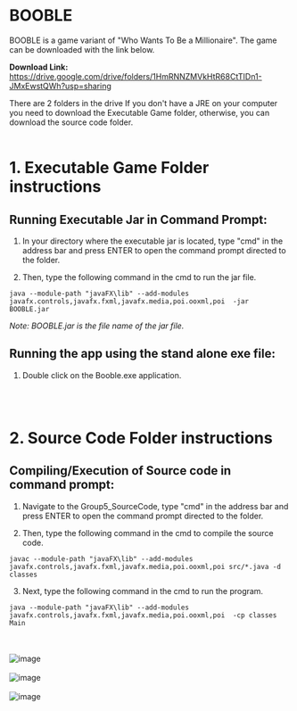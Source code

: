 # BOOBLE
BOOBLE is a game variant of "Who Wants To Be a Millionaire". The game can be downloaded with the link below.

**Download Link:** https://drive.google.com/drive/folders/1HmRNNZMVkHtR68CtTIDn1-JMxEwstQWh?usp=sharing

There are 2 folders in the drive 
If you don't have a JRE on your computer you need to download the Executable Game folder, otherwise, you can download the source code folder. 
<br><br>
# 1. Executable Game Folder instructions

## Running Executable Jar in Command Prompt:

  1. In your directory where the executable jar is located, type "cmd" in the address bar and press ENTER to open the command prompt directed to the folder.
  
  2. Then, type the following command in the cmd to run the jar file.
  
    java --module-path "javaFX\lib" --add-modules javafx.controls,javafx.fxml,javafx.media,poi.ooxml,poi  -jar BOOBLE.jar
  
  _Note: BOOBLE.jar is the file name of the jar file._

## Running the app using the stand alone exe file:

  1. Double click on the Booble.exe application.

<br><br>
# 2. Source Code Folder instructions

## Compiling/Execution of Source code in command prompt:

  1. Navigate to the Group5_SourceCode, type "cmd" in the address bar and press ENTER to open the command prompt directed to the folder.
  
  2. Then, type the following command in the cmd to compile the source code. 
  
    javac --module-path "javaFX\lib" --add-modules javafx.controls,javafx.fxml,javafx.media,poi.ooxml,poi src/*.java -d classes
   
  3. Next, type the following command in the cmd to run the program.

    java --module-path "javaFX\lib" --add-modules javafx.controls,javafx.fxml,javafx.media,poi.ooxml,poi  -cp classes Main

<br><br>
![image](https://github.com/kuyalester/BOOBLE/assets/124505485/5b2902ce-2532-4107-a5fb-161e10896c42)
<br><br>
![image](https://github.com/kuyalester/BOOBLE/assets/124505485/6d95a4fe-fe07-4ab0-9c55-6bfe8cff5e9b)
<br><br>
![image](https://github.com/kuyalester/BOOBLE/assets/124505485/f8621cfa-4a9e-40f3-ab40-83608bb7a34a)







